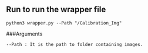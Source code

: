 ## Run to run the wrapper file
```
python3 wrapper.py --Path "/Calibration_Img"
```
###Arguments
```
--Path : It is the path to folder containing images.
```
